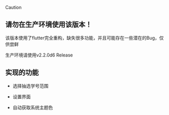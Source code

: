 > [!caution]
> ## 请勿在生产环境使用该版本！
> 
> 该版本使用了flutter完全重构，缺失很多功能，并且可能存在一些潜在的Bug，仅供尝鲜
>
> 生产环境请使用v2.2.0d6 Release

## 实现的功能

- 选择抽选学号范围

- 设置界面

- 自动获取系统主题色